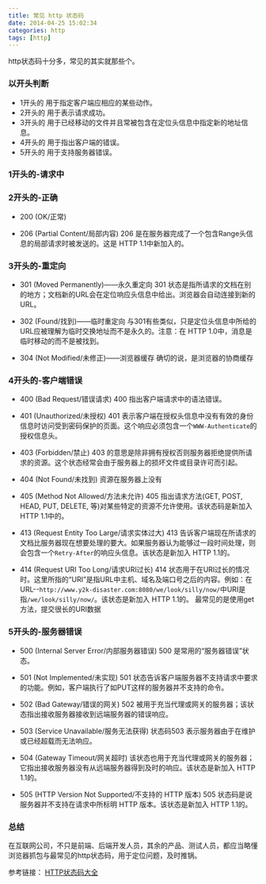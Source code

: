```yaml
---
title: 常见 http 状态码
date: 2014-04-25 15:02:34
categories: http
tags: [http]
---
```


http状态码十分多，常见的其实就那些个。

### 以开头判断

* 1开头的 用于指定客户端应相应的某些动作。 
* 2开头的 用于表示请求成功。 
* 3开头的 用于已经移动的文件并且常被包含在定位头信息中指定新的地址信息。 
* 4开头的 用于指出客户端的错误。 
* 5开头的 用于支持服务器错误。 

### 1开头的-请求中

### 2开头的-正确

* 200 (OK/正常)

* 206 (Partial Content/局部内容)
206 是在服务器完成了一个包含Range头信息的局部请求时被发送的。这是 HTTP 1.1中新加入的。

### 3开头的-重定向

* 301 (Moved Permanently)——永久重定向
301 状态是指所请求的文档在别的地方；文档新的URL会在定位响应头信息中给出。浏览器会自动连接到新的URL。 

* 302 (Found/找到)——临时重定向
与301有些类似，只是定位头信息中所给的URL应被理解为临时交换地址而不是永久的。注意：在 HTTP 1.0中，消息是临时移动的而不是被找到。 

* 304 (Not Modified/未修正)——浏览器缓存
确切的说，是浏览器的协商缓存

### 4开头的-客户端错误

* 400 (Bad Request/错误请求)
400 指出客户端请求中的语法错误。

* 401 (Unauthorized/未授权)
401 表示客户端在授权头信息中没有有效的身份信息时访问受到密码保护的页面。这个响应必须包含一个`WWW-Authenticate`的授权信息头。 

* 403 (Forbidden/禁止)
403 的意思是除非拥有授权否则服务器拒绝提供所请求的资源。这个状态经常会由于服务器上的损坏文件或目录许可而引起。 

* 404 (Not Found/未找到)
资源在服务器上没有

* 405 (Method Not Allowed/方法未允许)
405 指出请求方法(GET, POST, HEAD, PUT, DELETE, 等)对某些特定的资源不允许使用。该状态码是新加入 HTTP 1.1中的。

* 413 (Request Entity Too Large/请求实体过大)
413 告诉客户端现在所请求的文档比服务器现在想要处理的要大。如果服务器认为能够过一段时间处理，则会包含一个`Retry-After`的响应头信息。该状态是新加入 HTTP 1.1的。 

* 414 (Request URI Too Long/请求URI过长)
414 状态用于在URI过长的情况时。这里所指的“URI”是指URL中主机、域名及端口号之后的内容。例如：在URL--`http://www.y2k-disaster.com:8080/we/look/silly/now/`中URI是指`/we/look/silly/now/`。该状态是新加入 HTTP 1.1的。 
最常见的是使用get方法，提交很长的URI数据

### 5开头的-服务器错误

* 500 (Internal Server Error/内部服务器错误)
500 是常用的“服务器错误”状态。 

* 501 (Not Implemented/未实现)
501 状态告诉客户端服务器不支持请求中要求的功能。例如，客户端执行了如PUT这样的服务器并不支持的命令。 

* 502 (Bad Gateway/错误的网关)
502 被用于充当代理或网关的服务器；该状态指出接收服务器接收到远端服务器的错误响应。 

* 503 (Service Unavailable/服务无法获得)
状态码503 表示服务器由于在维护或已经超载而无法响应。

* 504 (Gateway Timeout/网关超时)
该状态也用于充当代理或网关的服务器；它指出接收服务器没有从远端服务器得到及时的响应。该状态是新加入 HTTP 1.1的。 

* 505 (HTTP Version Not Supported/不支持的 HTTP 版本)
505 状态码是说服务器并不支持在请求中所标明 HTTP 版本。该状态是新加入 HTTP 1.1的。

### 总结

在互联网公司，不只是前端、后端开发人员，其余的产品、测试人员，都应当略懂浏览器抓包与最常见的http状态码，用于定位问题，及时推锅。



参考链接：
[HTTP状态码大全](http://www.cnblogs.com/lxinxuan/archive/2009/10/22/1588053.html)

